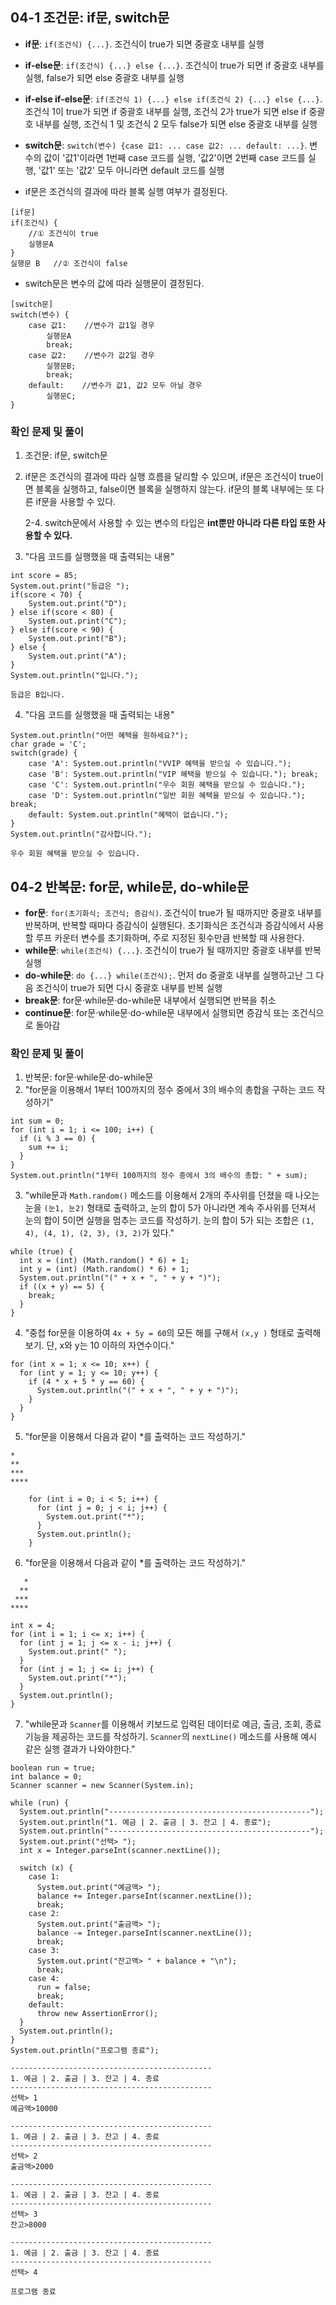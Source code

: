 ## 04-1 조건문: if문, switch문

- **if문**: `if(조건식) {...}`. 조건식이 true가 되면 중괄호 내부를 실행
- **if-else문**: `if(조건식) {...} else {...}`. 조건식이 true가 되면 if 중괄호 내부를 실행, false가 되면 else 중괄호 내부를 실행
- **if-else if-else문**: `if(조건식 1) {...} else if(조건식 2) {...} else {...}`. 조건식 1이 true가 되면 if 중괄호 내부를 실행, 조건식 2가 true가 되면 else if 중괄호 내부를 실행, 조건식 1 및 조건식 2 모두 false가 되면 else 중괄호 내부를 실행
- **switch문**: `switch(변수) {case 값1: ... case 값2: ... default: ...}`. 변수의 값이 '값1'이라면 1번째 case 코드를 실행, '값2'이면 2번째 case 코드를 실행, '값1' 또는 '값2' 모두 아니라면 default 코드를 실행

- if문은 조건식의 결과에 따라 블록 실행 여부가 결정된다.

```
[if문]
if(조건식) {
	//① 조건식이 true
	실행문A
}
실행문 B	//② 조건식이 false
```

- switch문은 변수의 값에 따라 실행문이 결정된다.

```
[switch문]
switch(변수) {
	case 값1:	//변수가 값1일 경우
		실행문A
		break;
	case 값2:	//변수가 값2일 경우
		실행문B;
		break;
	default:	//변수가 값1, 값2 모두 아닐 경우
		실행문C;
}
```

### 확인 문제 및 풀이

1. 조건문: if문, switch문
2. if문은 조건식의 결과에 따라 실행 흐름을 달리할 수 있으며, if문은 조건식이 true이면 블록을 실행하고, false이면 블록을 실행하지 않는다. if문의 블록 내부에는 또 다른 if문을 사용할 수 있다.

   2-4. switch문에서 사용할 수 있는 변수의 타입은 **int뿐만 아니라 다른 타입 또한 사용할 수 있다.**

3. "다음 코드를 실행했을 때 출력되는 내용"

```
int score = 85;
System.out.print("등급은 ");
if(score < 70) {
	System.out.print("D");
} else if(score < 80) {
	System.out.print("C");
} else if(score < 90) {
	System.out.print("B");
} else {
	System.out.print("A");
}
System.out.println("입니다.");
```

`등급은 B입니다.`

4.  "다음 코드를 실행했을 때 출력되는 내용"

```
System.out.println("어떤 혜택을 원하세요?");
char grade = 'C';
switch(grade) {
	case 'A': System.out.println("VVIP 혜택을 받으실 수 있습니다.");
	case 'B': System.out.println("VIP 혜택을 받으실 수 있습니다."); break;
	case 'C': System.out.println("우수 회원 혜택을 받으실 수 있습니다.");
	case 'D': System.out.println("일반 회원 혜택을 받으실 수 있습니다."); break;
	default: System.out.println("혜택이 없습니다.");
}
System.out.println("감사합니다.");
```

`우수 회원 혜택을 받으실 수 있습니다.`

## 04-2 반복문: for문, while문, do-while문

- **for문**: `for(초기화식; 조건식; 증감식)`. 조건식이 true가 될 때까지만 중괄호 내부를 반복하며, 반복할 때마다 증감식이 실행된다. 초기화식은 조건식과 증감식에서 사용할 루프 카운터 변수를 초기화하며, 주로 지정된 횟수만큼 반복할 때 사용한다.
- **while문**: `while(조건식) {...}`. 조건식이 true가 될 때까지만 중괄호 내부를 반복 실행
- **do-while문**: `do {...} while(조건식);`. 먼저 do 중괄호 내부를 실행하고난 그 다음 조건식이 true가 되면 다시 중괄호 내부를 반복 실행
- **break문**: for문·while문·do-while문 내부에서 실행되면 반복을 취소
- **continue문**: for문·while문·do-while문 내부에서 실행되면 증감식 또는 조건식으로 돌아감

### 확인 문제 및 풀이

1. 반복문: for문·while문·do-while문
2. "for문을 이용해서 1부터 100까지의 정수 중에서 3의 배수의 총합을 구하는 코드 작성하기"

```
int sum = 0;
for (int i = 1; i <= 100; i++) {
  if (i % 3 == 0) {
	sum += i;
  }
}
System.out.println("1부터 100까지의 정수 중에서 3의 배수의 총합: " + sum);
```

3. "while문과 `Math.random()` 메소드를 이용해서 2개의 주사위를 던졌을 때 나오는 눈을 `(눈1, 눈2)` 형태로 출력하고, 눈의 합이 5가 아니라면 계속 주사위를 던져서 눈의 합이 5이면 실행을 멈추는 코드를 작성하기. 눈의 합이 5가 되는 조합은 `(1, 4), (4, 1), (2, 3), (3, 2)`가 있다."

```
while (true) {
  int x = (int) (Math.random() * 6) + 1;
  int y = (int) (Math.random() * 6) + 1;
  System.out.println("(" + x + ", " + y + ")");
  if ((x + y) == 5) {
	break;
  }
}
```

4. "중첩 for문을 이용하여 `4x + 5y = 60`의 모든 해를 구해서 `(x,y )` 형태로 출력해보기. 단, x와 y는 10 이하의 자연수이다."

```
for (int x = 1; x <= 10; x++) {
  for (int y = 1; y <= 10; y++) {
	if (4 * x + 5 * y == 60) {
	  System.out.println("(" + x + ", " + y + ")");
	}
  }
}
```

5. "for문을 이용해서 다음과 같이 \*를 출력하는 코드 작성하기."

```
*
**
***
****
```

```
	for (int i = 0; i < 5; i++) {
	  for (int j = 0; j < i; j++) {
		System.out.print("*");
	  }
	  System.out.println();
	}
```

6. "for문을 이용해서 다음과 같이 \*를 출력하는 코드 작성하기."

```
   *
  **
 ***
****
```

```
int x = 4;
for (int i = 1; i <= x; i++) {
  for (int j = 1; j <= x - i; j++) {
	System.out.print(" ");
  }
  for (int j = 1; j <= i; j++) {
	System.out.print("*");
  }
  System.out.println();
}
```

7. "while문과 `Scanner`를 이용해서 키보드로 입력된 데이터로 예금, 출금, 조회, 종료 기능을 제공하는 코드를 작성하기. `Scanner`의 `nextLine()` 메소드를 사용해 예시 같은 실행 결과가 나와야한다."

```
boolean run = true;
int balance = 0;
Scanner scanner = new Scanner(System.in);

while (run) {
  System.out.println("---------------------------------------------");
  System.out.println("1. 예금 | 2. 출금 | 3. 잔고 | 4. 종료");
  System.out.println("---------------------------------------------");
  System.out.print("선택> ");
  int x = Integer.parseInt(scanner.nextLine());

  switch (x) {
	case 1:
	  System.out.print("예금액> ");
	  balance += Integer.parseInt(scanner.nextLine());
	  break;
	case 2:
	  System.out.print("출금액> ");
	  balance -= Integer.parseInt(scanner.nextLine());
	  break;
	case 3:
	  System.out.print("잔고액> " + balance + "\n");
	  break;
	case 4:
	  run = false;
	  break;
	default:
	  throw new AssertionError();
  }
  System.out.println();
}
System.out.println("프로그램 종료");
```

```
---------------------------------------------
1. 예금 | 2. 출금 | 3. 잔고 | 4. 종료
---------------------------------------------
선택> 1
예금액>10000

---------------------------------------------
1. 예금 | 2. 출금 | 3. 잔고 | 4. 종료
---------------------------------------------
선택> 2
출금액>2000

---------------------------------------------
1. 예금 | 2. 출금 | 3. 잔고 | 4. 종료
---------------------------------------------
선택> 3
잔고>8000

---------------------------------------------
1. 예금 | 2. 출금 | 3. 잔고 | 4. 종료
---------------------------------------------
선택> 4

프로그램 종료
```
